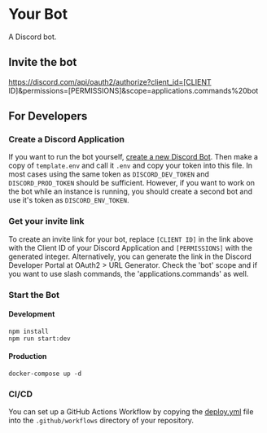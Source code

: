 # Your Bot

A Discord bot.

## Invite the bot

https://discord.com/api/oauth2/authorize?client_id=[CLIENT ID]&permissions=[PERMISSIONS]&scope=applications.commands%20bot

## For Developers

### Create a Discord Application

If you want to run the bot yourself, [create a new Discord Bot](https://discordapp.com/developers/docs/intro#bots-and-apps).
Then make a copy of `template.env` and call it `.env` and copy your token into this file. In most cases using the same
token as `DISCORD_DEV_TOKEN` and `DISCORD_PROD_TOKEN` should be sufficient. However, if you want to work on the bot
while an instance is running, you should create a second bot and use it's token as `DISCORD_ENV_TOKEN`.

### Get your invite link

To create an invite link for your bot, replace `[CLIENT ID]` in the link above with the Client ID of your Discord
Application and `[PERMISSIONS]` with the generated integer. Alternatively, you can generate the link in the
Discord Developer Portal at OAuth2 > URL Generator. Check the 'bot' scope and if you want to use slash commands,
the 'applications.commands' as well.

### Start the Bot

#### Development

```shell
npm install
npm run start:dev
```

#### Production

```shell
docker-compose up -d
```

### CI/CD

You can set up a GitHub Actions Workflow by copying the [deploy.yml](https://github.com/schollsebastian/CI-Example-Bot/blob/main/.github/workflows/deploy.yml)
file into the `.github/workflows` directory of your repository.
